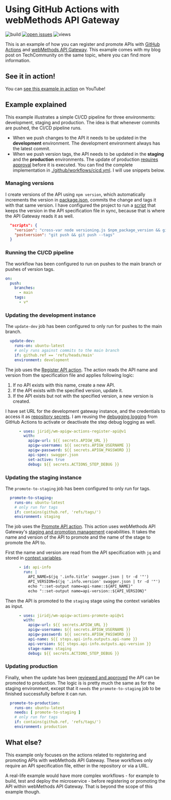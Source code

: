 # Using GitHub Actions with webMethods API Gateway

![build](https://img.shields.io/github/workflow/status/jiridj/wmtc-blog-apim-github-actions/cicd)
[![open issues](https://img.shields.io/github/issues-raw/jiridj/wmtc-blog-apim-github-actions)](https://github.com/jiridj/wmtc-blog-apim-github-actions/issues)
![views](https://hits.seeyoufarm.com/api/count/incr/badge.svg?url=https%3A%2F%2Fgithub.com%2Fjiridj%2Fwmtc-blog-apim-github-actions&count_bg=%2379C83D&title_bg=%23555555&icon=&icon_color=%23E7E7E7&title=views&edge_flat=false)

This is an example of how you can register and promote APIs with [GitHub Actions](https://github.com/features/actions) and [webMethods API Gateway](https://www.softwareag.com/en_corporate/platform/integration-apis/api-management.html). This example comes with my blog post on TechCommunity on the same topic, where you can find more information. 

## See it in action!

You can [see this example in action](https://youtu.be/Llht1ieNFsw) on YouTube!

## Example explained

This example illustrates a simple CI/CD pipeline for three environments: development, staging and production. The idea is that whenever commits are pushed, the CI/CD pipeline runs. 
- When we push changes to the API it needs to be updated in the **development** environment. The development environment always has the latest commit. 
- When we push version tags, the API needs to be updated in the **staging** and the **production** environments. The update of production [requires approval](https://docs.github.com/en/actions/managing-workflow-runs/reviewing-deployments) before it is executed. You can find the complete implementation in [./github/workflows/cicd.yml](https://github.com/jiridj/wmtc-blog-apim-github-actions/blob/main/.github/workflows/cicd.yml). I will use snippets below. 

### Managing versions

I create versions of the API using `npm version`, which automatically increments the version in [package.json](https://github.com/jiridj/wmtc-blog-apim-github-actions/blob/main/package.json), commits the change and tags it with that same version. I have configured the project to run a [script](https://github.com/jiridj/wmtc-blog-apim-github-actions/blob/main/versioning.js) that keeps the version in the API specification file in sync, because that is where the API Gateway reads it as well.

```json
  "scripts": {
    "version": "cross-var node versioning.js $npm_package_version && git add .",
    "postversion": "git push && git push --tags"
  }
```

### Running the CI/CD pipeline

The workflow has been configured to run on pushes to the main branch or pushes of version tags. 

```yaml
on:
  push:
    branches:
      - main
    tags:
      - v*
```

### Updating the development instance

The `update-dev` job has been configured to only run for pushes to the main branch. 

```yaml
  update-dev:
    runs-on: ubuntu-latest
    # only runs against commits to the main branch
    if: github.ref == 'refs/heads/main'
    environment: development
```

The job uses the [Register API action](https://github.com/jiridj/wm-apigw-actions-register-api). The action reads the API name and version from the specification file and applies following logic:
1. If no API exists with this name, create a new API.
2. If the API exists with the specified version, update it. 
3. If the API exists but not with the specified version, a new version is created.

I have set URL for the development gateway instance, and the credentials to access it as [repository secrets](https://docs.github.com/en/actions/security-guides/encrypted-secrets). I am reusing the [debugging logging](https://docs.github.com/en/actions/monitoring-and-troubleshooting-workflows/enabling-debug-logging) from GitHub Actions to activate or deactivate the step debug logging as well.  

```yaml
      - uses: jiridj/wm-apigw-actions-register-api@v1
        with: 
          apigw-url: ${{ secrets.APIGW_URL }}
          apigw-username: ${{ secrets.APIGW_USERNAME }}
          apigw-password: ${{ secrets.APIGW_PASSWORD }}
          api-spec: swagger.json
          set-active: true
          debug: ${{ secrets.ACTIONS_STEP_DEBUG }}
```

### Updating the staging instance

The `promote-to-staging` job has been configured to only run for tags. 

```yaml
  promote-to-staging:
    runs-on: ubuntu-latest
    # only run for tags
    if: contains(github.ref, 'refs/tags/')
    environment: staging
```

The job uses the [Promote API action](https://github.com/jiridj/wm-apigw-actions-promote-api). This action uses webMethods API Gateway's [staging and promotion management](https://documentation.softwareag.com/webmethods/compendiums/v10-11/C_API_Management/index.html#page/api-mgmt-comp%2F_soagov_apimgmt_compendium_diba2.1.1045.html%23) capabilities. It takes the name and version of the API to promote and the name of the stage to promote the API to. 

First the name and version are read from the API specification with `jq` and stored in [context variables](https://docs.github.com/en/actions/learn-github-actions/contexts). 

```yaml
      - id: api-info
        run: |
          API_NAME=$(jq '.info.title' swagger.json | tr -d '"')
          API_VERSION=$(jq '.info.version' swagger.json | tr -d '"')
          echo "::set-output name=api-name::${API_NAME}"
          echo "::set-output name=api-version::${API_VERSION}"
```

Then the API is promoted to the `staging` stage using the context variables as input. 

```yaml
      - uses: jiridj/wm-apigw-actions-promote-api@v1
        with: 
          apigw-url: ${{ secrets.APIGW_URL }}
          apigw-username: ${{ secrets.APIGW_USERNAME }}
          apigw-password: ${{ secrets.APIGW_PASSWORD }}
          api-name: ${{ steps.api-info.outputs.api-name }}
          api-version: ${{ steps.api-info.outputs.api-version }}
          stage-name: staging
          debug: ${{ secrets.ACTIONS_STEP_DEBUG }}
```

### Updating production 

Finally, when the update has been [reviewed and approved](https://docs.github.com/en/actions/managing-workflow-runs/reviewing-deployments) the API can be promoted to production. The logic is is pretty much the same as for the staging environment, except that it `needs` the `promote-to-staging` job to be finished successfully before it can run. 

```yaml
  promote-to-production:
    runs-on: ubuntu-latest
    needs: [ promote-to-staging ]
    # only run for tags
    if: contains(github.ref, 'refs/tags/')
    environment: production
```

## What else?

This example only focuses on the actions related to registering and promoting APIs with webMethods API Gateway. These workflows only require an API specification file, either in the repository or via a URL. 

A real-life example would have more complex workflows - for example to build, test and deploy the microservice - before registering or promoting the API within webMethods API Gateway. That is beyond the scope of this example though. 
